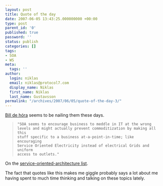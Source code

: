 ```yaml
---
layout: post
title: Quote of the day
date: 2007-06-05 13:43:25.000000000 +00:00
type: post
parent_id: '0'
published: true
password: ''
status: publish
categories: []
tags:
- SOA
- WS
meta:
  tags: ''
author:
  login: niklas
  email: niklas@protocol7.com
  display_name: Niklas
  first_name: Niklas
  last_name: Gustavsson
permalink: "/archives/2007/06/05/quote-of-the-day-3/"
---
```

[Bill de hóra](http://www.dehora.net/journal/) seems to be nailing them these days.

> ```
> "SOA seems to encourage business to meddle in IT at the wrong 
> levels and might actually prevent commoditization by making all this 
> stuff specific to a business at-a-point-in-time; like encouraging 
> Service Oriented Electricity instead of electrical Grids and uniform 
> access to outlets."
> ```

On the [service-oriented-architecture list](http://permalink.gmane.org/gmane.comp.web.services.soa.yahoo-1/5040).

The fact that quotes like this makes me giggle probably says a lot about me having spent to much time thinking and talking on these topics lately.

